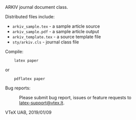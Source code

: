 ARKIV journal document class.

Distributed files include:

- `arkiv_sample.tex` - a sample article source
- `arkiv_sample.pdf` - a sample article output
- `arkiv_template.tex` - a source template file
- `sty/arkiv.cls` - journal class file

Compile:

```
    latex paper
```

or

```
    pdflatex paper
```

Bug reports:

<p style="margin-left: 34pt;">
Please submit bug report, issues or feature requests to<br/>
<a href="mailto:latex-support@vtex.lt">latex-support@vtex.lt</a>.
</p>

VTeX UAB, 2019/01/09
